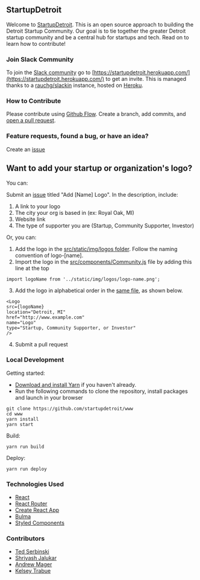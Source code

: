 ## StartupDetroit

Welcome to [StartupDetroit](http://www.startupdetroit.co/). This is an open source approach to building the Detroit Startup Community. Our goal is to tie together the greater Detroit startup community and be a central hub for startups and tech. Read on to learn how to contribute!

### Join Slack Community
To join the [Slack community](https://startupdetroit.slack.com/) go to [https://startupdetroit.herokuapp.com/](https://startupdetroit.herokuapp.com/) to get an invite. This is managed thanks to a [rauchg/slackin](https://github.com/rauchg/slackin) instance, hosted on [Heroku](https://heroku.com/).

### How to Contribute

Please contribute using [Github Flow](https://guides.github.com/introduction/flow/). Create a branch, add commits, and [open a pull request](https://github.com/startupdetroit/www/pulls).



### Feature requests, found a bug, or have an idea?
Create an [issue](https://github.com/startupdetroit/www/issues)

## Want to add your startup or organization's logo?
You can:

Submit an [issue](https://github.com/startupdetroit/www/issues/new) titled "Add [Name] Logo". In the description, include:
 1. A link to your logo
 2. The city your org is based in (ex: Royal Oak, MI)
 3. Website link 
 4. The type of supporter you are (Startup, Community Supporter, Investor)

Or, you can:
1. Add the logo in the [src/static/img/logos folder](https://github.com/startupdetroit/www/tree/master/src/static/img/logos). Follow the naming convention of logo-[name].
2. Import the logo in the [src/components/Community.js](https://github.com/startupdetroit/www/blob/master/src/components/Community.js) file by adding this line at the top
  ```
  import logoName from '../static/img/logos/logo-name.png';
  ```
3. Add the logo in alphabetical order in the [same file](https://github.com/startupdetroit/www/blob/master/src/components/Community.js), as shown below.

  ```
  <Logo
  src={logoName}
  location="Detroit, MI"
  href="http://www.example.com"
  name="Logo"
  type="Startup, Community Supporter, or Investor"
/>
  ```
4. Submit a pull request


### Local Development

Getting started:
- [Download and install Yarn](https://yarnpkg.com/en/docs/install) if you haven't already.
- Run the following commands to clone the repository, install packages and launch in your browser
```
git clone https://github.com/startupdetroit/www
cd www
yarn install
yarn start
```

Build:

```
yarn run build
```

Deploy:

```
yarn run deploy
```

### Technologies Used

* [React](https://reactjs.org/)
* [React Router](https://github.com/ReactTraining/react-router)
* [Create React App](https://github.com/facebookincubator/create-react-app)
* [Bulma](http://bulma.io)
* [Styled Components](http://styled-components.com)


### Contributors

* [Ted Serbinski](www.tedserbinski.com)
* [Shriyash Jalukar](www.shriyash.io)
* [Andrew Mager](http://jessicakrcmarik.com/)
* [Kelsey Trabue](http://klsy.co/)
